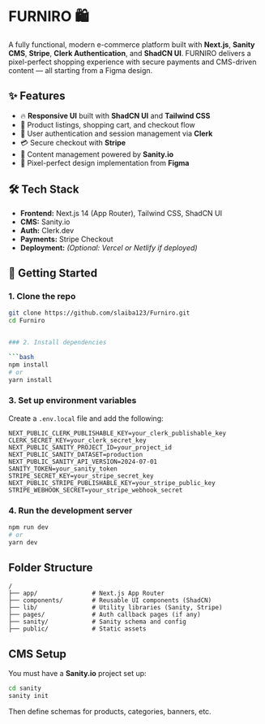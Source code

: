 # FURNIRO 🛍️

A fully functional, modern e-commerce platform built with **Next.js**, **Sanity CMS**, **Stripe**, **Clerk Authentication**, and **ShadCN UI**. FURNIRO delivers a pixel-perfect shopping experience with secure payments and CMS-driven content — all starting from a Figma design.

## ✨ Features

- 🔥 **Responsive UI** built with **ShadCN UI** and **Tailwind CSS**
- 🛒 Product listings, shopping cart, and checkout flow
- 🔐 User authentication and session management via **Clerk**
- 💳 Secure checkout with **Stripe**
- 📝 Content management powered by **Sanity.io**
- 🎨 Pixel-perfect design implementation from **Figma**

## 🛠️ Tech Stack

- **Frontend:** Next.js 14 (App Router), Tailwind CSS, ShadCN UI
- **CMS:** Sanity.io
- **Auth:** Clerk.dev
- **Payments:** Stripe Checkout
- **Deployment:** *(Optional: Vercel or Netlify if deployed)*

## 🚀 Getting Started

### 1. Clone the repo

```bash
git clone https://github.com/slaiba123/Furniro.git
cd Furniro


### 2. Install dependencies

```bash
npm install
# or
yarn install
```

### 3. Set up environment variables

Create a `.env.local` file and add the following:

```env
NEXT_PUBLIC_CLERK_PUBLISHABLE_KEY=your_clerk_publishable_key
CLERK_SECRET_KEY=your_clerk_secret_key
NEXT_PUBLIC_SANITY_PROJECT_ID=your_project_id
NEXT_PUBLIC_SANITY_DATASET=production
NEXT_PUBLIC_SANITY_API_VERSION=2024-07-01
SANITY_TOKEN=your_sanity_token
STRIPE_SECRET_KEY=your_stripe_secret_key
NEXT_PUBLIC_STRIPE_PUBLISHABLE_KEY=your_stripe_public_key
STRIPE_WEBHOOK_SECRET=your_stripe_webhook_secret
```

### 4. Run the development server

```bash
npm run dev
# or
yarn dev
```

##  Folder Structure

```
/
├── app/               # Next.js App Router
├── components/        # Reusable UI components (ShadCN)
├── lib/               # Utility libraries (Sanity, Stripe)
├── pages/             # Auth callback pages (if any)
├── sanity/            # Sanity schema and config
├── public/            # Static assets
```

##  CMS Setup

You must have a **Sanity.io** project set up:

```bash
cd sanity
sanity init
```

Then define schemas for products, categories, banners, etc.

